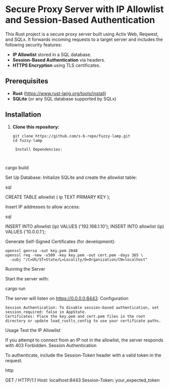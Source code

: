 
# Secure Proxy Server with IP Allowlist and Session-Based Authentication

This Rust project is a secure proxy server built using Actix Web, Reqwest, and SQLx. It forwards incoming requests to a target server and includes the following security features:
- **IP Allowlist** stored in a SQL database.
- **Session-Based Authentication** via headers.
- **HTTPS Encryption** using TLS certificates.

## Prerequisites

- **Rust** (https://www.rust-lang.org/tools/install)
- **SQLite** (or any SQL database supported by SQLx)

## Installation

1. **Clone this repository:**
   ```
   git clone https://github.com/s-b-repo/fuzzy-lamp.git
   cd fuzzy-lamp

    Install Dependencies:

    

cargo build

Set Up Database: Initialize SQLite and create the allowlist table:

sql

CREATE TABLE allowlist (
    ip TEXT PRIMARY KEY
);

Insert IP addresses to allow access:

sql

INSERT INTO allowlist (ip) VALUES ('192.168.1.10');
INSERT INTO allowlist (ip) VALUES ('10.0.0.1');

Generate Self-Signed Certificates (for development):



    openssl genrsa -out key.pem 2048
    openssl req -new -x509 -key key.pem -out cert.pem -days 365 \
      -subj "/C=US/ST=State/L=Locality/O=Organization/CN=localhost"

Running the Server

Start the server with:



cargo run

The server will listen on https://0.0.0.0:8443.
Configuration

    Session Authentication: To disable session-based authentication, set session_required: false in AppState.
    Certificates: Place the key.pem and cert.pem files in the root directory or update load_rustls_config to use your certificate paths.

Usage
Test the IP Allowlist

If you attempt to connect from an IP not in the allowlist, the server responds with 403 Forbidden.
Session Authentication

To authenticate, include the Session-Token header with a valid token in the request.

http

GET / HTTP/1.1
Host: localhost:8443
Session-Token: your_expected_token
